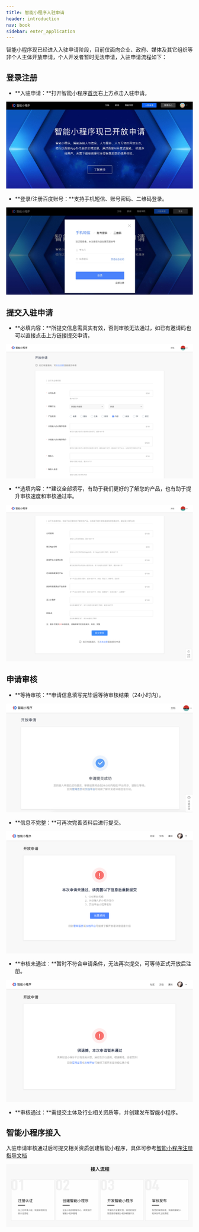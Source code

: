 ```yaml
---
title: 智能小程序入驻申请
header: introduction
nav: book
sidebar: enter_application
---
```



智能小程序现已经进入入驻申请阶段，目前仅面向企业、政府、媒体及其它组织等非个人主体开放申请，个人开发者暂时无法申请，入驻申请流程如下：

## 登录注册

- **入驻申请：**打开智能小程序[首页](https://smartprogram.baidu.com/mappconsole/main/login)右上方点击入驻申请。


![图片](../../img/introduction/enter/p1.png)



- **登录/注册百度账号：**支持手机短信、账号密码、二维码登录。

![图片](../../img/introduction/enter/p2.png)





## 提交入驻申请

- **必填内容：**所提交信息需真实有效，否则审核无法通过，如已有邀请码也可以直接点击上方链接提交申请。

![图片](../../img/introduction/enter/p4.png)



- **选填内容：**建议全部填写，有助于我们更好的了解您的产品，也有助于提升审核速度和审核通过率。

![图片](../../img/introduction/enter/p5.png)



## 申请审核

- **等待审核：**申请信息填写完毕后等待审核结果（24小时内）。

![图片](../../img/introduction/enter/p6.jpg)

- **信息不完整：**可再次完善资料后进行提交。

![图片](../../img/introduction/enter/p7.png)

- **审核未通过：**暂时不符合申请条件，无法再次提交，可等待正式开放后注册。

![图片](../../img/introduction/enter/p8.png)

- **审核通过：**需提交主体及行业相关资质等，并创建发布智能小程序。

## 智能小程序接入

入驻申请审核通过后可提交相关资质创建智能小程序，具体可参考[智能小程序注册指导文档](https://smartprogram.baidu.com/docs/introduction/register/index.html)

![图片](../../img/introduction/enter/p9.png)